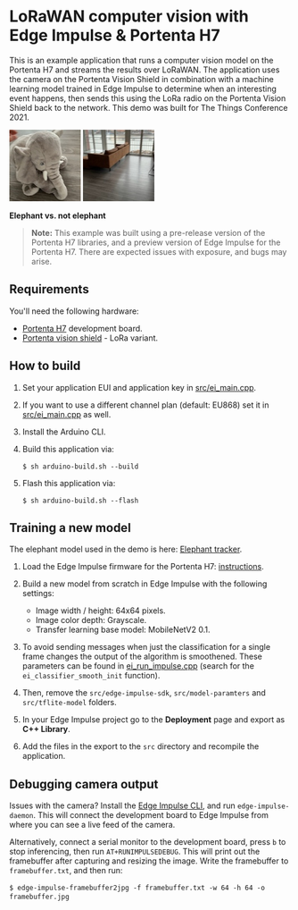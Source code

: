 # LoRaWAN computer vision with Edge Impulse & Portenta H7

This is an example application that runs a computer vision model on the Portenta H7 and streams the results over LoRaWAN. The application uses the camera on the Portenta Vision Shield in combination with a machine learning model trained in Edge Impulse to determine when an interesting event happens, then sends this using the LoRa radio on the Portenta Vision Shield back to the network. This demo was built for The Things Conference 2021.

![Elephant](img/elephant.jpg) ![Not elephant](img/not-elephant.jpg)

**Elephant vs. not elephant**

> **Note:** This example was built using a pre-release version of the Portenta H7 libraries, and a preview version of Edge Impulse for the Portenta H7. There are expected issues with exposure, and bugs may arise.

## Requirements

You'll need the following hardware:

* [Portenta H7](https://store.arduino.cc/usa/portenta-h7) development board.
* [Portenta vision shield](https://www.arduino.cc/pro/hardware/product/portenta-vision-shield) - LoRa variant.

## How to build

1. Set your application EUI and application key in [src/ei_main.cpp](src/ei_main.cpp).
1. If you want to use a different channel plan (default: EU868) set it in [src/ei_main.cpp](src/ei_main.cpp) as well.
1. Install the Arduino CLI.
1. Build this application via:

    ```
    $ sh arduino-build.sh --build
    ```

1. Flash this application via:

    ```
    $ sh arduino-build.sh --flash
    ```

## Training a new model

The elephant model used in the demo is here: [Elephant tracker](https://studio.edgeimpulse.com/public/latest/16116/).

1. Load the Edge Impulse firmware for the Portenta H7: [instructions](https://docs.edgeimpulse.com/docs/arduino-portenta-h7).
1. Build a new model from scratch in Edge Impulse with the following settings:

    * Image width / height: 64x64 pixels.
    * Image color depth: Grayscale.
    * Transfer learning base model: MobileNetV2 0.1.

2. To avoid sending messages when just the classification for a single frame changes the output of the algorithm is smoothened. These parameters can be found in [ei_run_impulse.cpp](src/ingestion-sdk-c/ei_run_impulse.cpp) (search for the `ei_classifier_smooth_init` function).
3. Then, remove the `src/edge-impulse-sdk`, `src/model-paramters` and `src/tflite-model` folders.
4. In your Edge Impulse project go to the **Deployment** page and export as **C++ Library**.
5. Add the files in the export to the `src` directory and recompile the application.

## Debugging camera output

Issues with the camera? Install the [Edge Impulse CLI](https://docs.edgeimpulse.com/docs/cli-installation), and run `edge-impulse-daemon`. This will connect the development board to Edge Impulse from where you can see a live feed of the camera.

Alternatively, connect a serial monitor to the development board, press `b` to stop inferencing, then run `AT+RUNIMPULSEDEBUG`. This will print out the framebuffer after capturing and resizing the image. Write the framebuffer to `framebuffer.txt`, and then run:

```
$ edge-impulse-framebuffer2jpg -f framebuffer.txt -w 64 -h 64 -o framebuffer.jpg
```
